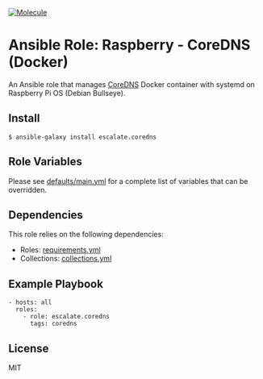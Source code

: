 [![Molecule](https://github.com/escalate/ansible-raspberry-coredns-docker/actions/workflows/molecule.yml/badge.svg?branch=master&event=push)](https://github.com/escalate/ansible-raspberry-coredns-docker/actions/workflows/molecule.yml)

# Ansible Role: Raspberry - CoreDNS (Docker)

An Ansible role that manages [CoreDNS](https://coredns.io/) Docker container with systemd on Raspberry Pi OS (Debian Bullseye).

## Install

```
$ ansible-galaxy install escalate.coredns
```

## Role Variables

Please see [defaults/main.yml](https://github.com/escalate/ansible-raspberry-coredns-docker/blob/master/defaults/main.yml) for a complete list of variables that can be overridden.

## Dependencies

This role relies on the following dependencies:

* Roles: [requirements.yml](https://github.com/escalate/ansible-raspberry-coredns-docker/blob/master/requirements.yml)
* Collections: [collections.yml](https://github.com/escalate/ansible-raspberry-coredns-docker/blob/master/collections.yml)

## Example Playbook

```
- hosts: all
  roles:
    - role: escalate.coredns
      tags: coredns
```

## License

MIT
